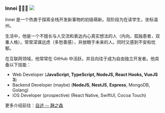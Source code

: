 ### Innei 🧑🏻‍💻 ![](https://visitor-badge.laobi.icu/badge?page_id=Innei.readme)

Innei 是一个热衷于探索全栈开发新事物的初级萌新。现阶段为在读学生，坐标温州。

生活中，他是一个不擅长与人交流和表达内心真实想法的人（内向，孤独患者，双重人格）。常常深谋远虑（多愁善感），并放眼于未来的人。同时又感到不安和忧郁。

在互联网领域，他常常在 GitHub 中活跃，并且向往于成为自由独立开发者。他具备以下技能：

- Web Developer (**JavaScript, TypeScript, NodeJS, React Hooks, VueJS 3**)
- Backend Developer (maybe) (**NodeJS**, **NestJS**, **Express**, MongoDB, Golang)
- iOS Developer (prospective) (React Native, SwiftUI, Cocoa Touch)

更多介绍前往：[自述 -- 静之森](https://innei.ren/about)
<!-- 
我正在寻找 22 届秋招前端岗位，> [Résumé](https://resume.innei.ren)，欢迎来撩 
-->

<!-- ![](https://github-readme-stats.vercel.app/api?username=innei&show_icons=true&icon_color=0366d6&text_color=24292e&bg_color=ffffff&hide_title=true) -->
